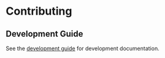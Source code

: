 # Contributing

## Development Guide

See the [development guide](development.md) for development documentation.
